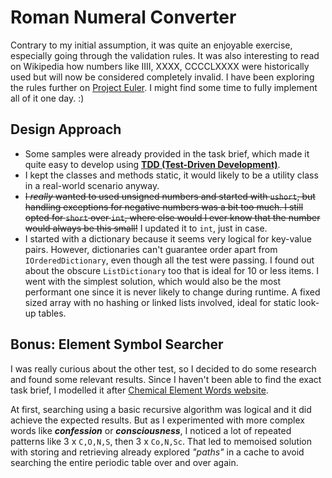 # Roman Numeral Converter
Contrary to my initial assumption, it was quite an enjoyable exercise, especially going through the validation rules. It was also interesting to read on Wikipedia how numbers like IIII, XXXX, CCCCLXXXX were historically used but will now be considered completely invalid. I have been exploring the rules further on [Project Euler](https://projecteuler.net/about=roman_numerals). I might find some time to fully implement all of it one day. :)

## Design Approach
- Some samples were already provided in the task brief, which made it quite easy to develop using [**TDD (Test-Driven Development)**](https://martinfowler.com/bliki/TestDrivenDevelopment.html).
- I kept the classes and methods static, it would likely to be a utility class in a real-world scenario anyway.
- ~~I _really_ wanted to used unsigned numbers and started with `ushort`, but handling exceptions for negative numbers was a bit too much. I still opted for `short` over `int`, where else would I ever know that the number would always be this small!~~ I updated it to `int`, just in case.
- I started with a dictionary because it seems very logical for key-value pairs. However, dictionaries can't guarantee order apart from `IOrderedDictionary`, even though all the test were passing. I found out about the obscure `ListDictionary` too that is ideal for 10 or less items. I went with the simplest solution, which would also be the most performant one since it is never likely to change during runtime. A fixed sized array with no hashing or linked lists involved, ideal for static look-up tables.

## Bonus: Element Symbol Searcher
I was really curious about the other test, so I decided to do some research and found some relevant results. Since I haven't been able to find the exact task brief, I modelled it after [Chemical Element Words website](https://periodictable.chemicalaid.com/fun/spell-words-with-elements.php?word=opinion).

At first, searching using a basic recursive algorithm was logical and it did achieve the expected results. But as I experimented with more complex words like ***confession*** or ***consciousness***, I noticed a lot of repeated patterns like 3 x `C,O,N,S`, then 3 x `Co,N,Sc`. That led to memoised solution with storing and retrieving already explored _"paths"_ in a cache to avoid searching the entire periodic table over and over again.